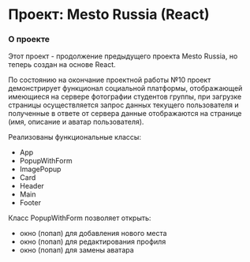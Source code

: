 # Проект: Mesto Russia (React)


### О проекте
Этот проект - продолжение предыдущего проекта Mesto Russia, но теперь создан на основе React.

По состоянию на окончание проектной работы №10 проект демонстрирует функционал социальной платформы, отображающей имеющиеся на сервере фотографии студентов группы, при загрузке страницы осуществляется запрос данных текущего пользователя и полученные в ответе от сервера данные отображаются на странице (имя, описание и аватар пользователя).

Реализованы функциональные классы:
- App
- PopupWithForm
- ImagePopup
- Card
- Header
- Main
- Footer

Класс PopupWithForm позволяет открыть:
- окно (попап) для добавления нового места
- окно (попап) для редактирования профиля
- окно (попап) для замены аватара
